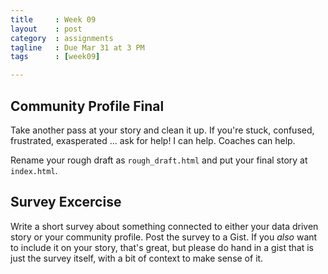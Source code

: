 ```yaml
---
title     : Week 09
layout    : post
category  : assignments
tagline   : Due Mar 31 at 3 PM
tags      : [week09]

---
```


## Community Profile Final
Take another pass at your story and clean it up. If you're stuck, confused, frustrated, exasperated ... ask for help! I can help. Coaches can help. 

Rename your rough draft as `rough_draft.html` and put your final story at `index.html`.

## Survey Excercise
Write a short survey about something connected to either your data driven story or your community profile. Post the survey to a Gist. If you *also* want to include it on your story, that's great, but please do hand in a gist that is just the survey itself, with a bit of context to make sense of it.
